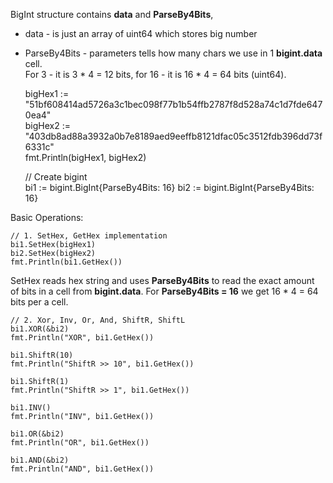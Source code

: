 BigInt structure contains __data__ and __ParseBy4Bits__,
- data - is just an array of uint64 which stores big number
- ParseBy4Bits - parameters tells how many chars we use in 1 __bigint.data__ cell.    
  For 3 - it is 3 * 4 = 12 bits, for 16 - it is 16 * 4 = 64 bits (uint64).





    bigHex1 := "51bf608414ad5726a3c1bec098f77b1b54ffb2787f8d528a74c1d7fde6470ea4"   
	bigHex2 := "403db8ad88a3932a0b7e8189aed9eeffb8121dfac05c3512fdb396dd73f6331c"   
	fmt.Println(bigHex1, bigHex2)
    
    // Create bigint    
	bi1 := bigint.BigInt{ParseBy4Bits: 16}
	bi2 := bigint.BigInt{ParseBy4Bits: 16}

Basic Operations:

	// 1. SetHex, GetHex implementation
	bi1.SetHex(bigHex1)
	bi2.SetHex(bigHex2)
	fmt.Println(bi1.GetHex())

SetHex reads hex string and uses __ParseBy4Bits__ to read the exact amount
of bits in a cell from __bigint.data__. For __ParseBy4Bits = 16__ we get 16 * 4 = 64 bits per a cell.

	// 2. Xor, Inv, Or, And, ShiftR, ShiftL
	bi1.XOR(&bi2)
	fmt.Println("XOR", bi1.GetHex())

	bi1.ShiftR(10)
	fmt.Println("ShiftR >> 10", bi1.GetHex())

	bi1.ShiftR(1)
	fmt.Println("ShiftR >> 1", bi1.GetHex())

	bi1.INV()
	fmt.Println("INV", bi1.GetHex())

	bi1.OR(&bi2)
	fmt.Println("OR", bi1.GetHex())

	bi1.AND(&bi2)
	fmt.Println("AND", bi1.GetHex())
